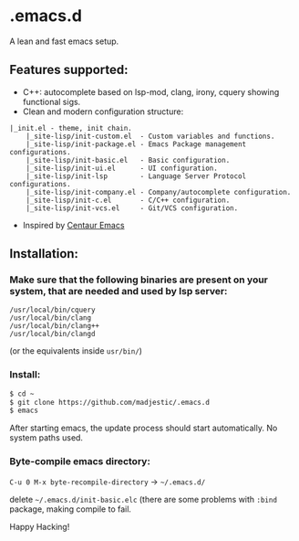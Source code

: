 # .emacs.d
A lean and fast emacs setup.

## Features supported:

* C++: autocomplete based on lsp-mod, clang, irony, cquery showing functional sigs.
* Clean and modern configuration structure:
```
|_init.el - theme, init chain.
	|_site-lisp/init-custom.el  - Custom variables and functions.
	|_site-lisp/init-package.el - Emacs Package management configurations.
	|_site-lisp/init-basic.el   - Basic configuration.
	|_site-lisp/init-ui.el      - UI configuration.
	|_site-lisp/init-lsp        - Language Server Protocol configurations.
	|_site-lisp/init-company.el - Company/autocomplete configuration.
	|_site-lisp/init-c.el       - C/C++ configuration.
	|_site-lisp/init-vcs.el     - Git/VCS configuration.
```
* Inspired by [Centaur Emacs](https://github.com/seagle0128/.emacs.d)

## Installation:

### Make sure that the following binaries are present on your system, that are needed and used by lsp server:

```
/usr/local/bin/cquery
/usr/local/bin/clang
/usr/local/bin/clang++
/usr/local/bin/clangd
```
(or the equivalents inside `usr/bin/`)

### Install:
```bash
$ cd ~
$ git clone https://github.com/madjestic/.emacs.d
$ emacs
```
After starting emacs, the update process should start automatically. No system paths used.

### Byte-compile emacs directory:
`C-u 0 M-x byte-recompile-directory` -> `~/.emacs.d/`

delete `~/.emacs.d/init-basic.elc` (there are some problems with `:bind` package, making compile to fail.


Happy Hacking!


